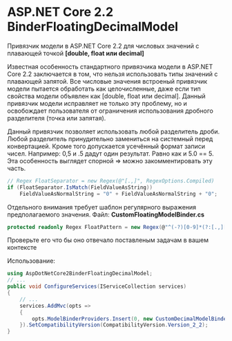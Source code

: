 # ASP.NET Core 2.2 BinderFloatingDecimalModel
Привязчик модели в ASP.NET Core 2.2 для числовых значений с плавающей точкой **[double, float или decimal]**

Известная особенность стандартного привязчика модели в ASP.NET Core 2.2 заключается в том, что нельзя использовать типы значений с плавающей запятой.
Все числовые значения встроеный привязчик модели пытается обработать как целочисленные, даже если тип свойства модели объявлен как [double, float или decimal].
Данный привязчик модели исправляет не только эту проблему, но и освобождает пользователя от ограничения использования дробного разделителя (точка или запятая).

Данный привязчик позволяет использовать любой разделитель дроби. Любой разделитель принудительно замениться на системный перед конвертацией.
Кроме того допускается усечённый формат записи чисел. Например: 0,5 и .5 дадут один результат. Равно как и 5.0 == 5. Эта особенность выглядет спорной => можно закомментировать эту часть.

```C#
// Regex FloatSeparator = new Regex(@"[.,]", RegexOptions.Compiled)
if (FloatSeparator.IsMatch(FieldValueAsString))
	FieldValueAsNormalString = "0" + FieldValueAsNormalString + "0";
```

Отдельного внимания требует шаблон регулярного выражения предполагаемого значения. Файл: **CustomFloatingModelBinder.cs**
```C#
protected readonly Regex FloatPattern = new Regex(@"^(-?)[0-9]*(?:[.,][0-9]*)?$", RegexOptions.Compiled);
```
Проверьте его что бы оно отвечало поставленым задачам в вашем контексте

Использование:
```C#
using AspDotNetCore2BinderFloatingDecimalModel;
// ...
public void ConfigureServices(IServiceCollection services)
{
	// ...
	services.AddMvc(opts =>
	{
		opts.ModelBinderProviders.Insert(0, new CustomDecimalModelBinderProvider());
	}).SetCompatibilityVersion(CompatibilityVersion.Version_2_2);
}
```